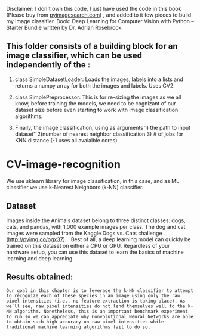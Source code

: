 Disclaimer: I don't own this code, I just have used the code in this book (Please buy from [pyimagesearch.com](https://www.pyimagesearch.com/deep-learning-computer-vision-python-book/)) , and added to it few pieces to build my image classifier. 
Book: Deep Learning for Computer Vision with Python – Starter Bundle written by Dr. Adrian Rosebrock.

## This folder consists of a building block for an image classifier, which can be used independently of the :

1.  class SimpleDatasetLoader: Loads the images, labels into a lists and returns a numpy array for both the images and labels. Uses CV2. 

2.  class SimplePreprocessor: This is for re-sizing the images as we all know, before training the models, we need to be cognizant of our  dataset size before even starting to work with image classification algorithms. 
3. Finally, the image classification, using as arguments 1) the path to input dataset" 2)number of nearest neighbor classification 3) # of jobs for KNN distance (-1 uses all avaialble cores)
   
# CV-image-recognition

We use sklearn library for image classification, in this case, and as ML classifier we use k-Nearest Neighbors
(k-NN) classifier. 

## Dataset 

Images inside the Animals dataset belong to three distinct classes: dogs, cats, and pandas,
with 1,000 example images per class. The dog and cat images were sampled from the Kaggle
Dogs vs. Cats challenge (http://pyimg.co/ogx37). . Best of all, a deep
learning model can quickly be trained on this dataset on either a CPU or GPU. Regardless of your
hardware setup, you can use this dataset to learn the basics of machine learning and deep learning.

## Results obtained:

`Our goal in this chapter is to leverage the k-NN classifier to attempt to recognize each of these
species in an image using only the raw pixel intensities (i.e., no feature extraction is taking place).
As we’ll see, raw pixel intensities do not lend themselves well to the k-NN algorithm. Nonetheless,
this is an important benchmark experiment to run so we can appreciate why Convolutional Neural
Networks are able to obtain such high accuracy on raw pixel intensities while traditional machine
learning algorithms fail to do so.`
